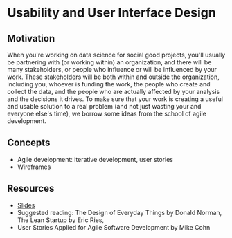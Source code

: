 # Usability and User Interface Design

## Motivation
When you're working on data science for social good projects, you'll usually be partnering with (or working within) an
organization, and there will be many stakeholders, or people who influence or will be influenced by your work. These
stakeholders will be both within and outside the organization, including you, whoever is funding the work, the people
who create and collect the data, and the people who are actually affected by your analysis and the decisions it drives.
To make sure that your work is creating a useful and usable solution to a real problem (and not just wasting your and
everyone else's time), we borrow some ideas from the school of agile development.

## Concepts
- Agile development: iterative development, user stories
- Wireframes

## Resources
- [Slides](./Usability_and_user_experience.pdf)
- Suggested reading: The Design of Everyday Things by Donald Norman, The Lean Startup by Eric Ries,
- User Stories Applied for Agile Software Development by Mike Cohn
